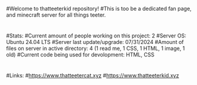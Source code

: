 #Welcome to thatteeterkid repository!
#This is too be a dedicated fan page, and minecraft server for all things teeter.
#
#Stats:
#Current amount of people working on this project: 2
#Server OS: Ubuntu 24.04 LTS
#Server last update/upgrade: 07/31/2024
#Amount of files on server in active directory: 4 (1 read me, 1 CSS, 1 HTML, 1 image, 1 old)
#Current code being used for devolopment: HTML, CSS
#
#Links:
#https://www.thatteetercat.xyz
#https://www.thatteeterkid.xyz
